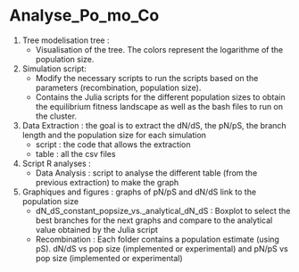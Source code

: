 # Analyse_Po_mo_Co

1. Tree modelisation tree :
   - Visualisation of the tree. The colors represent the logarithme of the population size.
2. Simulation script:
   - Modify the necessary scripts to run the scripts based on the parameters (recombination, population size).
   - Contains the Julia scripts for the different population sizes to obtain the equilibrium fitness landscape as well as the bash files to run on the cluster.
4. Data Extraction : the goal is to extract the dN/dS, the pN/pS, the branch length and the population size for each simulation
   - script : the code that allows the extraction
   - table : all the csv files
5. Script R analyses :
   - Data Analysis : script to analyse the different table (from the previous extraction) to make the graph
6. Graphiques and figures : graphs of pN/pS and dN/dS link to the population size
   - dN_dS_constant_popsize_vs._analytical_dN_dS : Boxplot to select the best branches for the next graphs and compare to the analytical value obtained by the Julia script
   - Recombination : Each folder contains a population estimate (using pS). dN/dS vs pop size (implemented or experimental) and pN/pS vs pop size (implemented or experimental)
